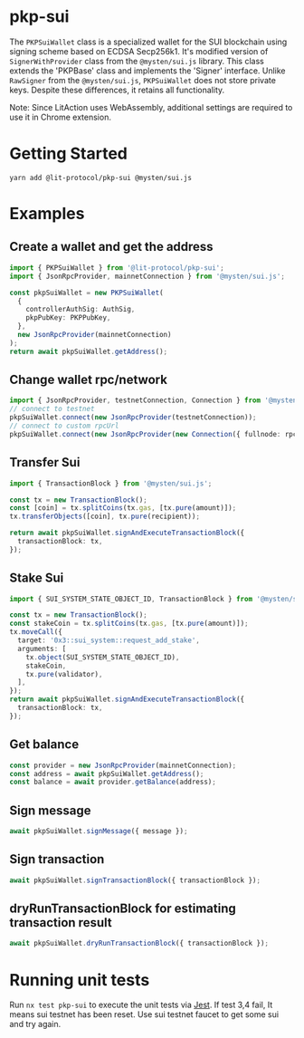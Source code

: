 # pkp-sui

The `PKPSuiWallet` class is a specialized wallet for the SUI blockchain using signing scheme based on ECDSA Secp256k1. It's modified version of `SignerWithProvider` class from the `@mysten/sui.js` library. This class extends the 'PKPBase' class and implements the 'Signer' interface. Unlike `RawSigner` from the `@mysten/sui.js`, `PKPSuiWallet` does not store private keys. Despite these differences, it retains all functionality.

Note: Since LitAction uses WebAssembly, additional settings are required to use it in Chrome extension.

# Getting Started

```
yarn add @lit-protocol/pkp-sui @mysten/sui.js
```

# Examples

## Create a wallet and get the address
```typescript
import { PKPSuiWallet } from '@lit-protocol/pkp-sui';
import { JsonRpcProvider, mainnetConnection } from '@mysten/sui.js';

const pkpSuiWallet = new PKPSuiWallet(
  {
    controllerAuthSig: AuthSig,
    pkpPubKey: PKPPubKey,
  },
  new JsonRpcProvider(mainnetConnection)
);
return await pkpSuiWallet.getAddress();
```

## Change wallet rpc/network 
```typescript
import { JsonRpcProvider, testnetConnection, Connection } from '@mysten/sui.js';
// connect to testnet
pkpSuiWallet.connect(new JsonRpcProvider(testnetConnection));
// connect to custom rpcUrl
pkpSuiWallet.connect(new JsonRpcProvider(new Connection({ fullnode: rpcUrl })));
```

## Transfer Sui
```typescript
import { TransactionBlock } from '@mysten/sui.js';

const tx = new TransactionBlock();
const [coin] = tx.splitCoins(tx.gas, [tx.pure(amount)]);
tx.transferObjects([coin], tx.pure(recipient));

return await pkpSuiWallet.signAndExecuteTransactionBlock({
  transactionBlock: tx,
});
```

## Stake Sui
```typescript
import { SUI_SYSTEM_STATE_OBJECT_ID, TransactionBlock } from '@mysten/sui.js';

const tx = new TransactionBlock();
const stakeCoin = tx.splitCoins(tx.gas, [tx.pure(amount)]);
tx.moveCall({
  target: '0x3::sui_system::request_add_stake',
  arguments: [
    tx.object(SUI_SYSTEM_STATE_OBJECT_ID),
    stakeCoin,
    tx.pure(validator),
  ],
});
return await pkpSuiWallet.signAndExecuteTransactionBlock({
  transactionBlock: tx,
});
```

## Get balance
```typescript
const provider = new JsonRpcProvider(mainnetConnection);
const address = await pkpSuiWallet.getAddress();
const balance = await provider.getBalance(address);
```

## Sign message
```typescript
await pkpSuiWallet.signMessage({ message });
```

## Sign transaction
```typescript
await pkpSuiWallet.signTransactionBlock({ transactionBlock });
```

## dryRunTransactionBlock for estimating transaction result
```typescript
await pkpSuiWallet.dryRunTransactionBlock({ transactionBlock });
```

# Running unit tests

Run `nx test pkp-sui` to execute the unit tests via [Jest](https://jestjs.io).
If test 3,4 fail, It means sui testnet has been reset. Use sui testnet faucet to get some sui and try again.
